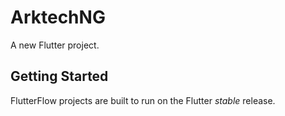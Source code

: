 # ArktechNG

A new Flutter project.

## Getting Started

FlutterFlow projects are built to run on the Flutter _stable_ release.
